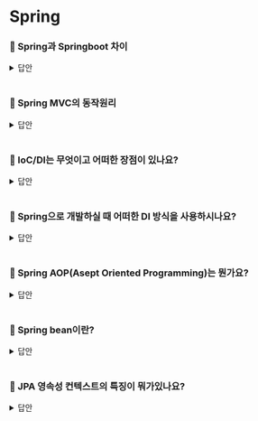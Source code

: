 # Spring

### 📌 Spring과 Springboot 차이 

<details>
   <summary> 답안 </summary>
<br />

- Spring은 스프링 프로젝트의 모음집입니다. 스프링은 필요한 빈 객체를 등록하고, 빈 객체들간의 의존성을 설정해주어야 했으며 또한 개발자가 필요한 라이브러리들을 직접 추가하고
  여러가지 설정들을 직접 함으로써 스프링 프레임워크를 사용하는데 어려움이 있었습니다. 이런 문제를 해결하기 위해 나온 서브 프로젝트가 Springboot입니다.
  스프링부트를 사용함으로써 자동으로 빈 객체를 등록하고, 객체간의 의존성을 설정해 주는 등 스프링에서 제공하는 여러 기능들을 자동으로 설정하여
  개발자가 보다 쉽게 사용할 수 있도록 도와주는 도구입니다.
  </details>
<br>

### 📌 Spring MVC의 동작원리

<details>
   <summary> 답안 </summary>
<br />
   
![image](https://github.com/pie2457/TIL/assets/104147789/6cabb7d3-310d-4ff1-b3d4-5825f72e0aba)

1. 클라이언트는 URL을 통해 요청을 전송합니다.
2. 디스패처 서블릿은 핸들러 매핑을 통해 해당 요청이 어느 컨트롤러에게 온 요청인지 찾습니다.
3. 디스패처 서블릿은 핸들러 어댑터에게 요청의 전달을 맡깁니다.
4. 핸들러 어댑터는 해당 컨트롤러에 요청을 전달합니다.
5. 컨트롤러는 비즈니스 로직을 처리한 후에 반환할 뷰의 이름을 반환합니다.
6. 디스패처 서블릿은 뷰 리졸버를 통해 반환할 뷰를 찾습니다.
7. 디스패처 서블릿은 컨트롤러에서 뷰에 전달할 데이터를 추가합니다.
8. 데이터가 추가된 뷰를 반환합니다.
  </details>
<br>

### 📌 IoC/DI는 무엇이고 어떠한 장점이 있나요?

<details>
   <summary> 답안 </summary>
<br />

- 스프링의 핵심 철학 중 하나는 Ioc/DI, 제어의 역전과 의존성 주입입니다. IoC는 프로그램의 실행 흐름이나 객체의 생명주기를 개발자가 아닌 외부에 위임하는 기술이며,
  DI는 객체를 직접 생성하는게 아니라 외부에서 생성한 후 주입시켜주는 방식입니다.
  IoC를 이용 함으로써 개발자는 부품을 만들어 조립하는 다양한 형태의 개발이 가능해졌고
  DI를 사용함으로써 코드 간의 재사용성을 높이고, 코드를 다양한 곳에 사용하며 객체간의 결합도를 낮출 수 있습니다.

   <details>
      <summary> <strong> Spring IoC 컨테이너는 뭐에요? </strong> </summary>
   <br />

   - Spring IoC 컨테이너는 개발자를 대신해 빈의 생성과 의존성 주입,생명주기 관리를 책임집니다.
   </details>
   <br>

  </details>
<br>

### 📌 Spring으로 개발하실 때 어떠한 DI 방식을 사용하시나요?

<details>
   <summary> 답안 </summary>
<br />

- 생성자 주입, Setter 주입, 필드 주입 방식 중 Spring에서 권장하는 방식인 생성자 주입 방식을 사용하고 있습니다. 
   - `생성자 주입(Constructor Injection)` : 생성자 주입 방식은 생성자의 호출 시점에 1회 호출되는 것이 보장됩니다. 그렇기 때문에 주입받은 객체가 변하지 않거나, 반드시 객체의 주입이 필요한 경우에 강제하기 위해 사용할 수 있습니다.
   - `Setter 주입(Setter Injection)` : Setter 주입 방식은 필드 값을 변경하는 Setter를 통해서 의존 관계를 주입하는 방식입니다. Setter 주입은 생성자 주입과 다르게 주입받는 객체가 변경될 가능성이 있는 경우에 사용됩니다.
   - `필드 주입(Field Injection)` : 필드 주입 방식은 필드에 바로 의존 관계를 주입하는 방식입니다. 과거에는 필드 주입을 이용하면 코드가 간결해져 많이 사용했던 방법입니다.
   <br>
   <details>
      <summary> <strong> 왜 필드 주입은 사용하면 안된다 할까요? 단점이 뭐라고 생각하세요? </strong> </summary>
   <br />

   - 필드 주입 방식은 final 키워드를 사용할 수 없으며, 외부에서의 접근이 불가하여 테스트 코드를 작성하기 어려워진다는 단점이 있습니다. 
   </details>
   <br>
   
   <br>
   <details>
      <summary> <strong> 그러면 생성자 주입은 뭐가 좋아요? </strong> </summary>
   <br />

   - 테스트 코드 작성에 용이하며, 객체의 변경 가능성을 제거하고 불변성을 확보할 수 있는 등의 이점이 있습니다.
   </details>
   <br>
   
  </details>
<br>

### 📌 Spring AOP(Asept Oriented Programming)는 뭔가요?

<details>
   <summary> 답안 </summary>
<br />

- AOP는 관점 지향 프로그래밍으로 여러 객체에 공통적으로 적용할 수 있는 기능을 분리해서 재사용성을 높여주는 프로그래밍 기법입니다. <br> 
  </details>
<br>

### 📌 Spring bean이란?

<details>
   <summary> 답안 </summary>
<br />

- Spring bean이란 스프링 IoC 컨테이너에 의해 관리되는 자바 객체로써 컨테이너에 의해 생명주기가 관리되는 객체를 의미합니다. 


   <details>
      <summary> <strong> Bean Scope의 종류에 대해 아는 만큼 알려주세요 </strong> </summary>
   <br />
      
   -  Scope의 종류는 크게 `싱글톤`, `프로토타입`, `웹` 3가지로 나뉘어져 있습니다.
      - `싱글톤` : 싱글톤은 스프링 프레임워크에서 기본이 되는 스코프이며 스프링 컨테이너의 시작과 종료까지 1개의 객체로 유지됩니다.
      - `프로토타입` : 프로토타입 빈의 생성과 의존관계 주입까지만 관여하고 더는 관리하지 않는 스코프입니다. 요청이 오면 항상 새로운 인스턴스를 생성하여 반환하고
       그 이후로는 관리하지 않습니다.
      - `웹` : 웹 안에서도 3가지 종류로 구분되는데
         - `request` : 각각의 요청이 들어오고 나갈때까지 유지되는 스코프입니다.
         - `session` : 세션이 생성되고 종료될 때까지 유지되는 스코프입니다.
         - `application` : 웹의 서블릿 컨텍스트와 같은 범위로 유지되는 스코프입니다. 
   </details>
   <br>
      
  </details>
<br>

### 📌 JPA 영속성 컨텍스트의 특징이 뭐가있나요?

<details>
   <summary> 답안 </summary>
<br />

- 영속성 컨텍스트의 특징은 `1차 캐시`, `동일성 보장`, `트랜잭션을 지원하는 쓰기 지연`, `변경 감지`, `지연 로딩` 등이 있습니다.
   - 1차 캐시는 Map<Key, Value> 형태로 저장됩니다. 엔티티가 존재할 경우 해당 엔티티를 반환하고, 엔티티가 없으면 데이터베이스에서 조회 후 1차 캐시에 저장 및 반환합니다.
   - 동일성을 보장은 하나의 트랜잭션에서 같은 키값으로 영속성 컨텍스트에 저장된 엔티티 조회 시 같은 엔티티 조회를 보장합니다 (1차 캐시에 저장된 엔티티를 조회하기 때문에 가능).
   - 영속성 컨텍스트에는 쓰기 지연 SQL 저장소가 존재하여 SQL을 쌓아두고 트랜잭션을 커밋하는 시점에 저장소에 저장해놨던 SQL문들이 flush되면서 데이터베이스에 한번에 반영됩니다. 모아서 보내기 때문에 성능에서 이점을 볼 수 있습니다.
   - 변경감지는 엔티티를 조회하는 시점과 커밋하는 시점에 데이터 변경 내용을 감지하면 커밋 시점에 자동으로 데이터베이스에 반영해줍니다. 
   - 지연로딩은 JPA가 하나의 Entity를 조회할 때 연관 관계에 있는 객체들을 전부 가져오지 않고 필요한 시점에 연관된 데이터를 불러옵니다.
  </details>
<br>


